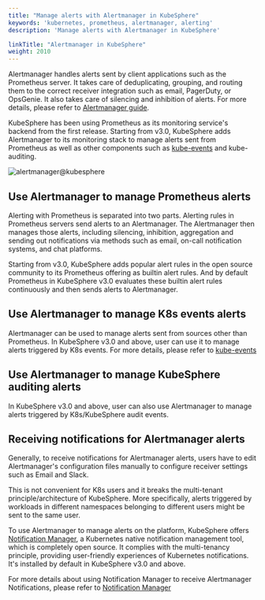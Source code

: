 ```yaml
---
title: "Manage alerts with Alertmanager in KubeSphere"
keywords: 'kubernetes, prometheus, alertmanager, alerting'
description: 'Manage alerts with Alertmanager in KubeSphere'

linkTitle: "Alertmanager in KubeSphere"
weight: 2010
---
```


Alertmanager handles alerts sent by client applications such as the Prometheus server. It takes care of deduplicating, grouping, and routing them to the correct receiver integration such as email, PagerDuty, or OpsGenie. It also takes care of silencing and inhibition of alerts. For more details, please refer to  [Alertmanager guide](https://prometheus.io/docs/alerting/latest/alertmanager/).

KubeSphere has been using Prometheus as its monitoring service's backend from the first release. Starting from v3.0, KubeSphere adds Alertmanager to its monitoring stack to manage alerts sent from Prometheus as well as other components such as [kube-events](https://github.com/kubesphere/kube-events) and kube-auditing.

![alertmanager@kubesphere](/images/docs/cluster-administration/cluster-settings/cluster-wide-alerting-and-notification/alertmanager@kubesphere.png)

## Use Alertmanager to manage Prometheus alerts

Alerting with Prometheus is separated into two parts. Alerting rules in Prometheus servers send alerts to an Alertmanager. The Alertmanager then manages those alerts, including silencing, inhibition, aggregation and sending out notifications via methods such as email, on-call notification systems, and chat platforms.

Starting from v3.0, KubeSphere adds popular alert rules in the open source community to its Prometheus offering as builtin alert rules. And by default Prometheus in KubeSphere v3.0 evaluates these builtin alert rules continuously and then sends alerts to Alertmanager.

## Use Alertmanager to manage K8s events alerts

Alertmanager can be used to manage alerts sent from sources other than Prometheus. In KubeSphere v3.0 and above, user can use it to manage alerts triggered by K8s events. For more details, please refer to [kube-events](https://github.com/kubesphere/kube-events)

## Use Alertmanager to manage KubeSphere auditing alerts

In KubeSphere v3.0 and above, user can also use Alertmanager to manage alerts triggered by K8s/KubeSphere audit events.

## Receiving notifications for Alertmanager alerts

Generally, to receive notifications for Alertmanager alerts, users have to edit Alertmanager's configuration files manually to configure receiver settings such as Email and Slack.

This is not convenient for K8s users and it breaks the multi-tenant principle/architecture of KubeSphere. More specifically, alerts triggered by workloads in different namespaces belonging to different users might be sent to the same user.

To use Alertmanager to manage alerts on the platform, KubeSphere offers [Notification Manager](https://github.com/kubesphere/notification-manager), a Kubernetes native notification management tool, which is completely open source. It complies with the multi-tenancy principle, providing user-friendly experiences of Kubernetes notifications. It's installed by default in KubeSphere v3.0 and above.

For more details about using Notification Manager to receive Alertmanager Notifications, please refer to [Notification Manager](../notification-manager)
